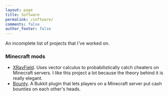 ```yaml
---
layout: page
title: Software
permalink: /software/
comments: false
author_footer: false
---
```


An incomplete list of projects that I've worked on.

### Minecraft mods
* [XRayField](https://www.google.com/search?q=xrayfield+bukkit&oq=xrayfield+bukkit&aqs=chrome..69i57j69i60.2230j0j7&sourceid=chrome&ie=UTF-8). Uses vector calculus to probabilistically catch cheaters on Minecraft servers. I like this project a lot because the theory behind it is really elegant.
* [Bounty](https://dev.bukkit.org/projects/bounty-snorri). A Bukkit plugin that lets players on a Minecraft server put cash bounties on each other's heads.
